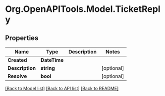 
# Org.OpenAPITools.Model.TicketReply

## Properties

Name | Type | Description | Notes
------------ | ------------- | ------------- | -------------
**Created** | **DateTime** |  | 
**Description** | **string** |  | [optional] 
**Resolve** | **bool** |  | [optional] 

[[Back to Model list]](../README.md#documentation-for-models)
[[Back to API list]](../README.md#documentation-for-api-endpoints)
[[Back to README]](../README.md)

